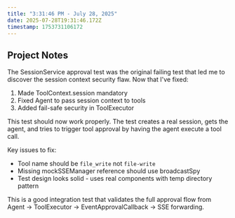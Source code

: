 ```yaml
---
title: "3:31:46 PM - July 28, 2025"
date: 2025-07-28T19:31:46.172Z
timestamp: 1753731106172
---
```


## Project Notes

The SessionService approval test was the original failing test that led me to discover the session context security flaw. Now that I've fixed:

1. Made ToolContext.session mandatory
2. Fixed Agent to pass session context to tools
3. Added fail-safe security in ToolExecutor

This test should now work properly. The test creates a real session, gets the agent, and tries to trigger tool approval by having the agent execute a tool call.

Key issues to fix:
- Tool name should be `file_write` not `file-write`
- Missing mockSSEManager reference should use broadcastSpy
- Test design looks solid - uses real components with temp directory pattern

This is a good integration test that validates the full approval flow from Agent → ToolExecutor → EventApprovalCallback → SSE forwarding.
